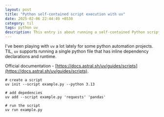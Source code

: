 ```yaml
---
layout: post
title: "Python self-contained script execution with uv"
date: 2025-02-06 22:44:49 +0530
category: til
tags: python uv
description: This entry is about running a self-contained Python script with uv.
---
```


I've been playing with `uv` a lot lately for some python automation projects. TIL, `uv` supports running a single python file that has inline dependency declarations and runtime.

Official documentation - [https://docs.astral.sh/uv/guides/scripts](https://docs.astral.sh/uv/guides/scripts).

```shell
# create a script
uv init --script example.py --python 3.13

# add depedencies
uv add --script example.py 'requests' 'pandas'

# run the script
uv run example.py
```
